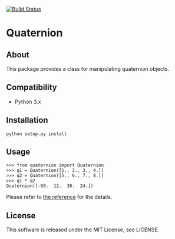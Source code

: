 [![Build Status](https://travis-ci.org/Hasenpfote/quaternion.svg?branch=master)](https://travis-ci.org/Hasenpfote/quaternion)  

Quaternion
==========

## About  
This package provides a class for manipulating quaternion objects.

## Compatibility  
* Python 3.x

## Installation  
    python setup.py install

## Usage
    >>> from quaternion import Quaternion
    >>> q1 = Quaternion([1., 2., 3., 4.])
    >>> q2 = Quaternion([5., 6., 7., 8.])
    >>> q1 * q2
    Quaternion([-60.  12.  30.  24.])

Please refer to [the reference](https://hasenpfote.github.io/quaternion/) for the details.

## License  
This software is released under the MIT License, see LICENSE.
